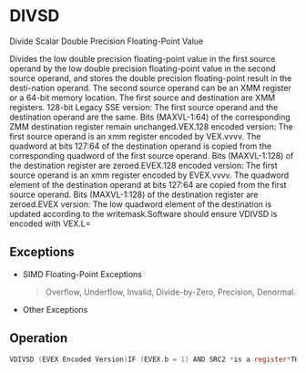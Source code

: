 # DIVSD

Divide Scalar Double Precision Floating-Point Value

Divides the low double precision floating-point value in the first source operand by the low double precision floating-point value in the second source operand, and stores the double precision floating-point result in the desti-nation operand.
The second source operand can be an XMM register or a 64-bit memory location.
The first source and destination are XMM registers.
128-bit Legacy SSE version: The first source operand and the destination operand are the same.
Bits (MAXVL-1:64) of the corresponding ZMM destination register remain unchanged.VEX.128 encoded version: The first source operand is an xmm register encoded by VEX.vvvv.
The quadword at bits 127:64 of the destination operand is copied from the corresponding quadword of the first source operand.
Bits (MAXVL-1:128) of the destination register are zeroed.EVEX.128 encoded version: The first source operand is an xmm register encoded by EVEX.vvvv.
The quadword element of the destination operand at bits 127:64 are copied from the first source operand.
Bits (MAXVL-1:128) of the destination register are zeroed.EVEX version: The low quadword element of the destination is updated according to the writemask.Software should ensure VDIVSD is encoded with VEX.L=

## Exceptions

- SIMD Floating-Point Exceptions
  > Overflow, Underflow, Invalid, Divide-by-Zero, Precision, Denormal.
- Other Exceptions

## Operation

```C
VDIVSD (EVEX Encoded Version)IF (EVEX.b = 1) AND SRC2 *is a register*THENSET_ROUNDING_MODE_FOR_THIS_INSTRUCTION(EVEX.RC);ELSE SET_ROUNDING_MODE_FOR_THIS_INSTRUCTION(MXCSR.RC);FI;IF k1[0] or *no writemask*THENDEST[63:0] := SRC1[63:0] / SRC2[63:0]ELSE IF *merging-masking*; merging-maskingTHEN *DEST[63:0] remains unchanged*ELSE ; zeroing-maskingTHEN DEST[63:0] := 0FI;FI;DEST[127:64] := SRC1[127:64]DEST[MAXVL-1:128] := 0VDIVSD (VEX.128 Encoded Version)DEST[63:0] := SRC1[63:0] / SRC2[63:0]DEST[127:64] := SRC1[127:64]DEST[MAXVL-1:128] := 0DIVSD (128-bit Legacy SSE Version)DEST[63:0] := DEST[63:0] / SRC[63:0]DEST[MAXVL-1:64] (Unmodified)Intel C/C++ Compiler Intrinsic EquivalentVDIVSD __m128d _mm_mask_div_sd(__m128d s, __mmask8 k, __m128d a, __m128d b);VDIVSD __m128d _mm_maskz_div_sd( __mmask8 k, __m128d a, __m128d b);VDIVSD __m128d _mm_div_round_sd( __m128d a, __m128d b, int);VDIVSD __m128d _mm_mask_div_round_sd(__m128d s, __mmask8 k, __m128d a, __m128d b, int);VDIVSD __m128d _mm_maskz_div_round_sd( __mmask8 k, __m128d a, __m128d b, int);DIVSD __m128d _mm_div_sd (__m128d a, __m128d b);
```
